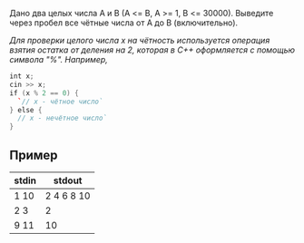 Дано два целых числа A и B (A <= B, A >= 1, B <= 30000). Выведите через пробел все чётные числа от A до B (включительно).

_Для проверки целого числа x на чётность используется операция взятия остатка от деления на 2, которая в C++ оформляется с помощью символа "%". Например,_

```c++
int x;
cin >> x;
if (x % 2 == 0) {
  `// x - чётное число`
} else {
  // x - нечётное число`
}
```
## Пример

| **stdin** | **stdout** |
| --------- | ---------- |
| 1 10      | 2 4 6 8 10 |
| 2 3       | 2          |
| 9 11      | 10         |
